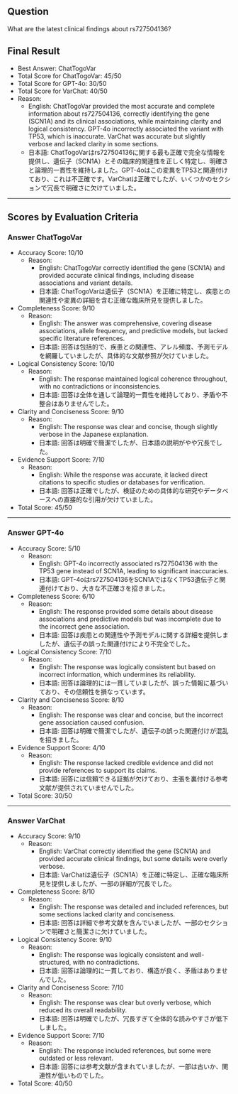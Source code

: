 ## Question

What are the latest clinical findings about rs727504136?

## Final Result

- Best Answer: ChatTogoVar
- Total Score for ChatTogoVar: 45/50
- Total Score for GPT-4o: 30/50
- Total Score for VarChat: 40/50
- Reason:
  - English: ChatTogoVar provided the most accurate and complete information about rs727504136, correctly identifying the gene (SCN1A) and its clinical associations, while maintaining clarity and logical consistency. GPT-4o incorrectly associated the variant with TP53, which is inaccurate. VarChat was accurate but slightly verbose and lacked clarity in some sections.
  - 日本語: ChatTogoVarはrs727504136に関する最も正確で完全な情報を提供し、遺伝子（SCN1A）とその臨床的関連性を正しく特定し、明確さと論理的一貫性を維持しました。GPT-4oはこの変異をTP53と関連付けており、これは不正確です。VarChatは正確でしたが、いくつかのセクションで冗長で明確さに欠けていました。

---

## Scores by Evaluation Criteria

### Answer ChatTogoVar
- Accuracy Score: 10/10
  - Reason: 
    - English: ChatTogoVar correctly identified the gene (SCN1A) and provided accurate clinical findings, including disease associations and variant details.
    - 日本語: ChatTogoVarは遺伝子（SCN1A）を正確に特定し、疾患との関連性や変異の詳細を含む正確な臨床所見を提供しました。
- Completeness Score: 9/10
  - Reason: 
    - English: The answer was comprehensive, covering disease associations, allele frequency, and predictive models, but lacked specific literature references.
    - 日本語: 回答は包括的で、疾患との関連性、アレル頻度、予測モデルを網羅していましたが、具体的な文献参照が欠けていました。
- Logical Consistency Score: 10/10
  - Reason: 
    - English: The response maintained logical coherence throughout, with no contradictions or inconsistencies.
    - 日本語: 回答は全体を通して論理的一貫性を維持しており、矛盾や不整合はありませんでした。
- Clarity and Conciseness Score: 9/10
  - Reason: 
    - English: The response was clear and concise, though slightly verbose in the Japanese explanation.
    - 日本語: 回答は明確で簡潔でしたが、日本語の説明がやや冗長でした。
- Evidence Support Score: 7/10
  - Reason: 
    - English: While the response was accurate, it lacked direct citations to specific studies or databases for verification.
    - 日本語: 回答は正確でしたが、検証のための具体的な研究やデータベースへの直接的な引用が欠けていました。
- Total Score: 45/50

---

### Answer GPT-4o
- Accuracy Score: 5/10
  - Reason: 
    - English: GPT-4o incorrectly associated rs727504136 with the TP53 gene instead of SCN1A, leading to significant inaccuracies.
    - 日本語: GPT-4oはrs727504136をSCN1AではなくTP53遺伝子と関連付けており、大きな不正確さを招きました。
- Completeness Score: 6/10
  - Reason: 
    - English: The response provided some details about disease associations and predictive models but was incomplete due to the incorrect gene association.
    - 日本語: 回答は疾患との関連性や予測モデルに関する詳細を提供しましたが、遺伝子の誤った関連付けにより不完全でした。
- Logical Consistency Score: 7/10
  - Reason: 
    - English: The response was logically consistent but based on incorrect information, which undermines its reliability.
    - 日本語: 回答は論理的には一貫していましたが、誤った情報に基づいており、その信頼性を損なっています。
- Clarity and Conciseness Score: 8/10
  - Reason: 
    - English: The response was clear and concise, but the incorrect gene association caused confusion.
    - 日本語: 回答は明確で簡潔でしたが、遺伝子の誤った関連付けが混乱を招きました。
- Evidence Support Score: 4/10
  - Reason: 
    - English: The response lacked credible evidence and did not provide references to support its claims.
    - 日本語: 回答には信頼できる証拠が欠けており、主張を裏付ける参考文献が提供されていませんでした。
- Total Score: 30/50

---

### Answer VarChat
- Accuracy Score: 9/10
  - Reason: 
    - English: VarChat correctly identified the gene (SCN1A) and provided accurate clinical findings, but some details were overly verbose.
    - 日本語: VarChatは遺伝子（SCN1A）を正確に特定し、正確な臨床所見を提供しましたが、一部の詳細が冗長でした。
- Completeness Score: 8/10
  - Reason: 
    - English: The response was detailed and included references, but some sections lacked clarity and conciseness.
    - 日本語: 回答は詳細で参考文献を含んでいましたが、一部のセクションで明確さと簡潔さに欠けていました。
- Logical Consistency Score: 9/10
  - Reason: 
    - English: The response was logically consistent and well-structured, with no contradictions.
    - 日本語: 回答は論理的に一貫しており、構造が良く、矛盾はありませんでした。
- Clarity and Conciseness Score: 7/10
  - Reason: 
    - English: The response was clear but overly verbose, which reduced its overall readability.
    - 日本語: 回答は明確でしたが、冗長すぎて全体的な読みやすさが低下しました。
- Evidence Support Score: 7/10
  - Reason: 
    - English: The response included references, but some were outdated or less relevant.
    - 日本語: 回答には参考文献が含まれていましたが、一部は古いか、関連性が低いものでした。
- Total Score: 40/50